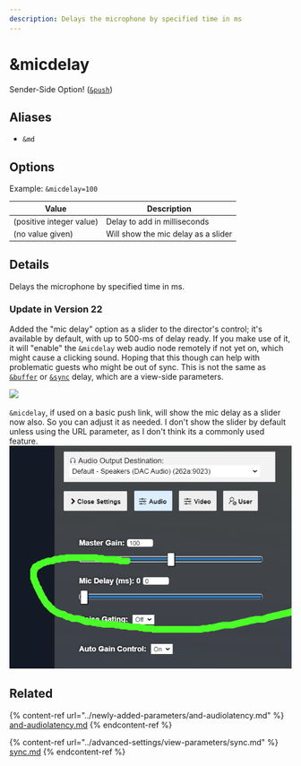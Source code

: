 ```yaml
---
description: Delays the microphone by specified time in ms
---
```


# \&micdelay

Sender-Side Option! ([`&push`](push.md))

## Aliases

* `&md`

## Options

Example: `&micdelay=100`

| Value                    | Description                         |
| ------------------------ | ----------------------------------- |
| (positive integer value) | Delay to add in milliseconds        |
| (no value given)         | Will show the mic delay as a slider |

## Details

Delays the microphone by specified time in ms.

### Update in Version 22

Added the "mic delay" option as a slider to the director's control; it's available by default, with up to 500-ms of delay ready. If you make use of it, it will "enable" the `&micdelay` web audio node remotely if not yet on, which might cause a clicking sound. Hoping that this though can help with problematic guests who might be out of sync. This is not the same as [`&buffer`](../advanced-settings/view-parameters/buffer.md) or [`&sync`](../advanced-settings/view-parameters/sync.md) delay, which are a view-side parameters.

![](<../.gitbook/assets/image (3) (1) (4).png>)

`&micdelay`, if used on a basic push link, will show the mic delay as a slider now also. So you can adjust it as needed. I don't show the slider by default unless using the URL parameter, as I don't think its a commonly used feature.\
![](<../.gitbook/assets/image (4) (2) (1).png>)

## Related

{% content-ref url="../newly-added-parameters/and-audiolatency.md" %}
[and-audiolatency.md](../newly-added-parameters/and-audiolatency.md)
{% endcontent-ref %}

{% content-ref url="../advanced-settings/view-parameters/sync.md" %}
[sync.md](../advanced-settings/view-parameters/sync.md)
{% endcontent-ref %}
